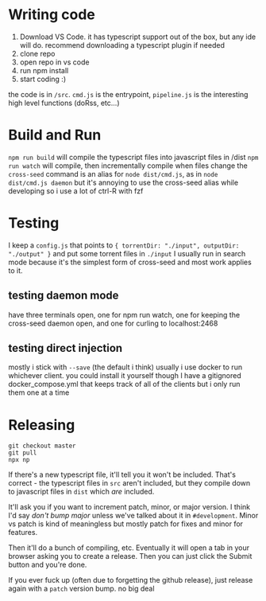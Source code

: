 # Writing code

1. Download VS Code. it has typescript support out of the box, but any ide will
   do. recommend downloading a typescript plugin if needed
2. clone repo
3. open repo in vs code
4. run npm install
5. start coding :)

the code is in `/src`. `cmd.js` is the entrypoint, `pipeline.js` is the interesting high
level functions (doRss, etc...)

# Build and Run

`npm run build` will compile the typescript files into javascript files in /dist
`npm run watch` will compile, then incrementally compile when files change the
`cross-seed` command is an alias for `node dist/cmd.js`, as in
`node dist/cmd.js daemon` but it's annoying to use the cross-seed alias while
developing so i use a lot of ctrl-R with fzf

# Testing

I keep a `config.js` that points to
`{ torrentDir: "./input", outputDir: "./output" }` and put some torrent files in
`./input` I usually run in search mode because it's the simplest form of
cross-seed and most work applies to it.

## testing daemon mode

have three terminals open, one for npm run watch, one for keeping the cross-seed
daemon open, and one for curling to localhost:2468

## testing direct injection

mostly i stick with `--save` (the default i think) usually i use docker to run
whichever client. you could install it yourself though I have a gitignored
docker_compose.yml that keeps track of all of the clients but i only run them
one at a time

# Releasing

```
git checkout master
git pull
npx np
```

If there's a new typescript file, it'll tell you it won't be included. That's
correct - the typescript files in `src` aren't included, but they compile down
to javascript files in `dist` which _are_ included.

It'll ask you if you want to increment patch, minor, or major version. I think
I'd say _don't bump major_ unless we've talked about it in `#development`. Minor
vs patch is kind of meaningless but mostly patch for fixes and minor for
features.

Then it'll do a bunch of compiling, etc. Eventually it will open a tab in your
browser asking you to create a release. Then you can just click the Submit
button and you're done.

If you ever fuck up (often due to forgetting the github release), just release
again with a `patch` version bump. no big deal
